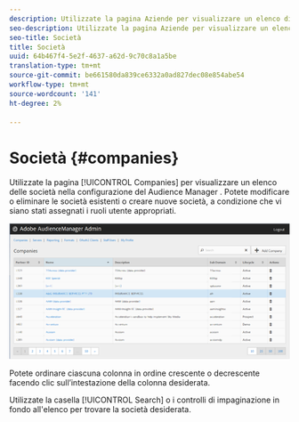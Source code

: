 ```yaml
---
description: Utilizzate la pagina Aziende per visualizzare un elenco di società nella configurazione del Audience Manager . Potete modificare o eliminare le società esistenti o creare nuove società, a condizione che vi siano stati assegnati i ruoli utente appropriati.
seo-description: Utilizzate la pagina Aziende per visualizzare un elenco di società nella configurazione del Audience Manager . Potete modificare o eliminare le società esistenti o creare nuove società, a condizione che vi siano stati assegnati i ruoli utente appropriati.
seo-title: Società
title: Società
uuid: 64b467f4-5e2f-4637-a62d-9c70c8a1a5be
translation-type: tm+mt
source-git-commit: be661580da839ce6332a0ad827dec08e854abe54
workflow-type: tm+mt
source-wordcount: '141'
ht-degree: 2%

---
```



# Società {#companies}

Utilizzate la pagina [!UICONTROL Companies] per visualizzare un elenco delle società nella configurazione del Audience Manager . Potete modificare o eliminare le società esistenti o creare nuove società, a condizione che vi siano stati assegnati i ruoli utente appropriati.

![](assets/companies.png)

Potete ordinare ciascuna colonna in ordine crescente o decrescente facendo clic sull’intestazione della colonna desiderata.

Utilizzate la casella [!UICONTROL Search] o i controlli di impaginazione in fondo all&#39;elenco per trovare la società desiderata.
